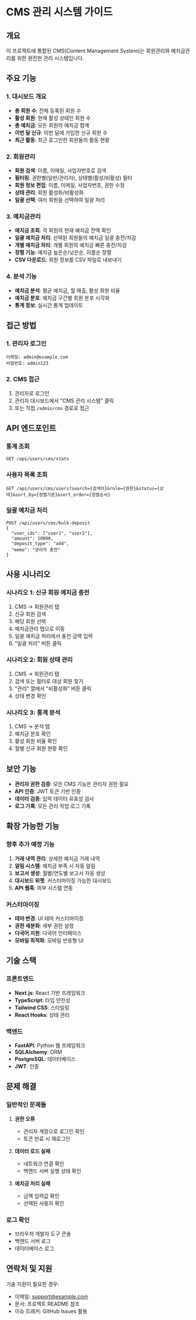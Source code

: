 # CMS 관리 시스템 가이드

## 개요

이 프로젝트에 통합된 CMS(Content Management System)는 회원관리와 예치금관리를 위한 완전한 관리 시스템입니다.

## 주요 기능

### 1. 대시보드 개요
- **총 회원 수**: 전체 등록된 회원 수
- **활성 회원**: 현재 활성 상태인 회원 수
- **총 예치금**: 모든 회원의 예치금 합계
- **이번 달 신규**: 이번 달에 가입한 신규 회원 수
- **최근 활동**: 최근 로그인한 회원들의 활동 현황

### 2. 회원관리
- **회원 검색**: 이름, 이메일, 사업자번호로 검색
- **필터링**: 권한별(일반/관리자), 상태별(활성/비활성) 필터
- **회원 정보 편집**: 이름, 이메일, 사업자번호, 권한 수정
- **상태 관리**: 회원 활성화/비활성화
- **일괄 선택**: 여러 회원을 선택하여 일괄 처리

### 3. 예치금관리
- **예치금 조회**: 각 회원의 현재 예치금 잔액 확인
- **일괄 예치금 처리**: 선택된 회원들의 예치금 일괄 충전/차감
- **개별 예치금 처리**: 개별 회원의 예치금 빠른 충전/차감
- **정렬 기능**: 예치금 높은순/낮은순, 이름순 정렬
- **CSV 다운로드**: 회원 정보를 CSV 파일로 내보내기

### 4. 분석 기능
- **예치금 분석**: 평균 예치금, 월 매출, 활성 회원 비율
- **예치금 분포**: 예치금 구간별 회원 분포 시각화
- **통계 정보**: 실시간 통계 업데이트

## 접근 방법

### 1. 관리자 로그인
```
이메일: admin@example.com
비밀번호: admin123
```

### 2. CMS 접근
1. 관리자로 로그인
2. 관리자 대시보드에서 "CMS 관리 시스템" 클릭
3. 또는 직접 `/admin/cms` 경로로 접근

## API 엔드포인트

### 통계 조회
```
GET /api/users/cms/stats
```

### 사용자 목록 조회
```
GET /api/users/cms/users?search={검색어}&role={권한}&status={상태}&sort_by={정렬기준}&sort_order={정렬순서}
```

### 일괄 예치금 처리
```
POST /api/users/cms/bulk-deposit
{
  "user_ids": ["user1", "user2"],
  "amount": 10000,
  "deposit_type": "add",
  "memo": "관리자 충전"
}
```

## 사용 시나리오

### 시나리오 1: 신규 회원 예치금 충전
1. CMS → 회원관리 탭
2. 신규 회원 검색
3. 해당 회원 선택
4. 예치금관리 탭으로 이동
5. 일괄 예치금 처리에서 충전 금액 입력
6. "일괄 처리" 버튼 클릭

### 시나리오 2: 회원 상태 관리
1. CMS → 회원관리 탭
2. 검색 또는 필터로 대상 회원 찾기
3. "관리" 열에서 "비활성화" 버튼 클릭
4. 상태 변경 확인

### 시나리오 3: 통계 분석
1. CMS → 분석 탭
2. 예치금 분포 확인
3. 활성 회원 비율 확인
4. 월별 신규 회원 현황 확인

## 보안 기능

- **관리자 권한 검증**: 모든 CMS 기능은 관리자 권한 필요
- **API 인증**: JWT 토큰 기반 인증
- **데이터 검증**: 입력 데이터 유효성 검사
- **로그 기록**: 모든 관리 작업 로그 기록

## 확장 가능한 기능

### 향후 추가 예정 기능
1. **거래 내역 관리**: 상세한 예치금 거래 내역
2. **알림 시스템**: 예치금 부족 시 자동 알림
3. **보고서 생성**: 월별/연도별 보고서 자동 생성
4. **대시보드 위젯**: 커스터마이징 가능한 대시보드
5. **API 웹훅**: 외부 시스템 연동

### 커스터마이징
- **테마 변경**: UI 테마 커스터마이징
- **권한 세분화**: 세부 권한 설정
- **다국어 지원**: 다국어 인터페이스
- **모바일 최적화**: 모바일 반응형 UI

## 기술 스택

### 프론트엔드
- **Next.js**: React 기반 프레임워크
- **TypeScript**: 타입 안전성
- **Tailwind CSS**: 스타일링
- **React Hooks**: 상태 관리

### 백엔드
- **FastAPI**: Python 웹 프레임워크
- **SQLAlchemy**: ORM
- **PostgreSQL**: 데이터베이스
- **JWT**: 인증

## 문제 해결

### 일반적인 문제들

1. **권한 오류**
   - 관리자 계정으로 로그인 확인
   - 토큰 만료 시 재로그인

2. **데이터 로드 실패**
   - 네트워크 연결 확인
   - 백엔드 서버 실행 상태 확인

3. **예치금 처리 실패**
   - 금액 입력값 확인
   - 선택된 사용자 확인

### 로그 확인
- 브라우저 개발자 도구 콘솔
- 백엔드 서버 로그
- 데이터베이스 로그

## 연락처 및 지원

기술 지원이 필요한 경우:
- 이메일: support@example.com
- 문서: 프로젝트 README 참조
- 이슈 트래커: GitHub Issues 활용 